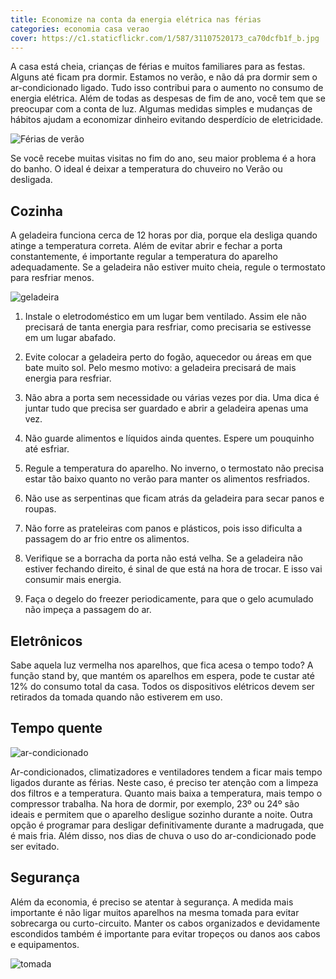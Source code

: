 ```yaml
---
title: Economize na conta da energia elétrica nas férias
categories: economia casa verao
cover: https://c1.staticflickr.com/1/587/31107520173_ca70dcfb1f_b.jpg
---
```


<div class="grid _center">
    <div class="cell">
        <p>A casa está cheia, crianças de férias e muitos familiares para as festas. Alguns até ficam pra dormir. Estamos no verão, e não dá pra dormir sem o ar-condicionado ligado. Tudo isso contribui para o aumento no consumo de energia elétrica. Além de todas as despesas de fim de ano, você tem que se preocupar com a conta de luz. Algumas medidas simples e mudanças de hábitos ajudam a economizar dinheiro evitando desperdício de eletricidade.</p>
    </div>
    <div class="cell"><img src="https://c1.staticflickr.com/1/739/31076563344_7271b45ae1_z.jpg" alt="Férias de verão"></div>
</div>

Se você recebe muitas visitas no fim do ano, seu maior problema é a hora do banho. O ideal é deixar a temperatura do chuveiro no Verão ou desligada.

## Cozinha

<div class="grid _center inner">
    <div class="cell _2of3">
        <p>A geladeira funciona cerca de 12 horas por dia, porque ela desliga quando atinge a temperatura correta. Além de evitar abrir e fechar a porta constantemente, é importante regular a temperatura do aparelho adequadamente. Se a geladeira não estiver muito cheia, regule o termostato para resfriar menos.</p>
    </div>
    <div class="cell _1of3"><img src="https://c1.staticflickr.com/1/365/31107520263_60e228b3d1_z.jpg" alt="geladeira"></div>
</div>

1. Instale o eletrodoméstico em um lugar bem ventilado. Assim ele não precisará de tanta energia para resfriar, como precisaria se estivesse em um lugar abafado.

2. Evite colocar a geladeira perto do fogão, aquecedor ou áreas em que bate muito sol. Pelo mesmo motivo: a geladeira precisará de mais energia para resfriar.

3. Não abra a porta sem necessidade ou várias vezes por dia. Uma dica é juntar tudo que precisa ser guardado e abrir a geladeira apenas uma vez.

4. Não guarde alimentos e líquidos ainda quentes. Espere um pouquinho até esfriar.

5. Regule a temperatura do aparelho. No inverno, o termostato não precisa estar tão baixo quanto no verão para manter os alimentos resfriados.

6. Não use as serpentinas que ficam atrás da geladeira para secar panos e roupas.

7.  Não forre as prateleiras com panos e plásticos, pois isso dificulta a passagem do ar frio entre os alimentos.

8. Verifique se a borracha da porta não está velha. Se a geladeira não estiver fechando direito, é sinal de que está na hora de trocar. E isso vai consumir mais energia.

9. Faça o degelo do freezer periodicamente, para que o gelo acumulado não impeça a passagem do ar.

## Eletrônicos

Sabe aquela luz vermelha nos aparelhos, que fica acesa o tempo todo? A função stand by, que mantém os aparelhos em espera, pode te custar até 12% do consumo total da casa. Todos os dispositivos elétricos devem ser retirados da tomada quando não estiverem em uso.

## Tempo quente

<div class="grid _center">
    <div class="cell"><img src="https://c2.staticflickr.com/8/7643/27322791133_223bbe8c41_o.jpg" alt="ar-condicionado"></div>
    <div class="cell">
        <p>Ar-condicionados, climatizadores e ventiladores tendem a ficar mais tempo ligados durante as férias. Neste caso, é preciso ter atenção com a limpeza dos filtros e a temperatura. Quanto mais baixa a temperatura, mais tempo o compressor trabalha. Na hora de dormir, por exemplo, 23º ou 24º são ideais e permitem que o aparelho desligue sozinho durante a noite. Outra opção é programar para desligar definitivamente durante a madrugada, que é mais fria. Além disso, nos dias de chuva o uso do ar-condicionado pode ser evitado.</p>
    </div>
</div>

## Segurança

<div class="grid _center">
    <div class="cell _2of3">
        <p>Além da economia, é preciso se atentar à segurança. A medida mais importante é não ligar muitos aparelhos na mesma tomada para evitar sobrecarga ou curto-circuito. Manter os cabos organizados e devidamente escondidos também é importante para evitar tropeços ou danos aos cabos e equipamentos.</p>
    </div>
    <div class="cell _1of3"><img src="https://c1.staticflickr.com/1/752/31824083051_b89cfc12f0_z.jpg" alt="tomada"></div>
</div>

